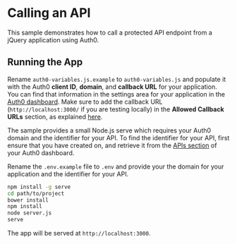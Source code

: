 # Calling an API

This sample demonstrates how to call a protected API endpoint from a jQuery application using Auth0.

## Running the App

Rename `auth0-variables.js.example` to `auth0-variables.js` and populate it with the Auth0 **client ID**, **domain**, and **callback URL**  for your application. You can find that information in the settings area for your application in the [Auth0 dashboard](https://manage.auth0.com). Make sure to add the callback URL (`http://localhost:3000/` if you are testing locally) in the **Allowed Callback URLs** section, as explained [here](https://auth0.com/docs/quickstart/spa/jquery/01-login#before-starting).

The sample provides a small Node.js serve which requires your Auth0 domain and the identifier for your API. To find the identifier for your API, first ensure that you have created on, and retrieve it from the [APIs section](https://manage.auth0.com/#/apis) of your Auth0 dashboard.

Rename the `.env.example` file to `.env` and provide your the domain for your application and the identifier for your API.

```bash
npm install -g serve
cd path/to/project
bower install
npm install
node server.js
serve
```

The app will be served at `http://localhost:3000`.